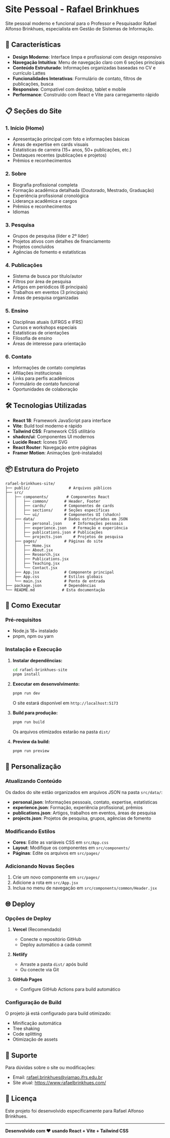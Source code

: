 # Site Pessoal - Rafael Brinkhues

Site pessoal moderno e funcional para o Professor e Pesquisador Rafael Alfonso Brinkhues, especialista em Gestão de Sistemas de Informação.

## 🚀 Características

- **Design Moderno**: Interface limpa e profissional com design responsivo
- **Navegação Intuitiva**: Menu de navegação claro com 6 seções principais
- **Conteúdo Estruturado**: Informações organizadas baseadas no CV e currículo Lattes
- **Funcionalidades Interativas**: Formulário de contato, filtros de publicações, busca
- **Responsivo**: Compatível com desktop, tablet e mobile
- **Performance**: Construído com React e Vite para carregamento rápido

## 📋 Seções do Site

### 1. **Início (Home)**
- Apresentação principal com foto e informações básicas
- Áreas de expertise em cards visuais
- Estatísticas de carreira (15+ anos, 50+ publicações, etc.)
- Destaques recentes (publicações e projetos)
- Prêmios e reconhecimentos

### 2. **Sobre**
- Biografia profissional completa
- Formação acadêmica detalhada (Doutorado, Mestrado, Graduação)
- Experiência profissional cronológica
- Liderança acadêmica e cargos
- Prêmios e reconhecimentos
- Idiomas

### 3. **Pesquisa**
- Grupos de pesquisa (líder e 2º líder)
- Projetos ativos com detalhes de financiamento
- Projetos concluídos
- Agências de fomento e estatísticas

### 4. **Publicações**
- Sistema de busca por título/autor
- Filtros por área de pesquisa
- Artigos em periódicos (6 principais)
- Trabalhos em eventos (3 principais)
- Áreas de pesquisa organizadas

### 5. **Ensino**
- Disciplinas atuais (UFRGS e IFRS)
- Cursos e workshops especiais
- Estatísticas de orientações
- Filosofia de ensino
- Áreas de interesse para orientação

### 6. **Contato**
- Informações de contato completas
- Afiliações institucionais
- Links para perfis acadêmicos
- Formulário de contato funcional
- Oportunidades de colaboração

## 🛠️ Tecnologias Utilizadas

- **React 18**: Framework JavaScript para interface
- **Vite**: Build tool moderno e rápido
- **Tailwind CSS**: Framework CSS utilitário
- **shadcn/ui**: Componentes UI modernos
- **Lucide React**: Ícones SVG
- **React Router**: Navegação entre páginas
- **Framer Motion**: Animações (pré-instalado)

## 📦 Estrutura do Projeto

```
rafael-brinkhues-site/
├── public/                 # Arquivos públicos
├── src/
│   ├── components/        # Componentes React
│   │   ├── common/       # Header, Footer
│   │   ├── cards/        # Componentes de cards
│   │   ├── sections/     # Seções específicas
│   │   └── ui/           # Componentes UI (shadcn)
│   ├── data/             # Dados estruturados em JSON
│   │   ├── personal.json     # Informações pessoais
│   │   ├── experience.json   # Formação e experiência
│   │   ├── publications.json # Publicações
│   │   └── projects.json     # Projetos de pesquisa
│   ├── pages/            # Páginas do site
│   │   ├── Home.jsx
│   │   ├── About.jsx
│   │   ├── Research.jsx
│   │   ├── Publications.jsx
│   │   ├── Teaching.jsx
│   │   └── Contact.jsx
│   ├── App.jsx           # Componente principal
│   ├── App.css           # Estilos globais
│   └── main.jsx          # Ponto de entrada
├── package.json          # Dependências
└── README.md            # Esta documentação
```

## 🚀 Como Executar

### Pré-requisitos
- Node.js 18+ instalado
- pnpm, npm ou yarn

### Instalação e Execução

1. **Instalar dependências:**
   ```bash
   cd rafael-brinkhues-site
   pnpm install
   ```

2. **Executar em desenvolvimento:**
   ```bash
   pnpm run dev
   ```
   O site estará disponível em `http://localhost:5173`

3. **Build para produção:**
   ```bash
   pnpm run build
   ```
   Os arquivos otimizados estarão na pasta `dist/`

4. **Preview da build:**
   ```bash
   pnpm run preview
   ```

## 📝 Personalização

### Atualizando Conteúdo

Os dados do site estão organizados em arquivos JSON na pasta `src/data/`:

- **personal.json**: Informações pessoais, contato, expertise, estatísticas
- **experience.json**: Formação, experiência profissional, prêmios
- **publications.json**: Artigos, trabalhos em eventos, áreas de pesquisa
- **projects.json**: Projetos de pesquisa, grupos, agências de fomento

### Modificando Estilos

- **Cores**: Edite as variáveis CSS em `src/App.css`
- **Layout**: Modifique os componentes em `src/components/`
- **Páginas**: Edite os arquivos em `src/pages/`

### Adicionando Novas Seções

1. Crie um novo componente em `src/pages/`
2. Adicione a rota em `src/App.jsx`
3. Inclua no menu de navegação em `src/components/common/Header.jsx`

## 🌐 Deploy

### Opções de Deploy

1. **Vercel** (Recomendado)
   - Conecte o repositório GitHub
   - Deploy automático a cada commit

2. **Netlify**
   - Arraste a pasta `dist/` após build
   - Ou conecte via Git

3. **GitHub Pages**
   - Configure GitHub Actions para build automático

### Configuração de Build

O projeto já está configurado para build otimizado:
- Minificação automática
- Tree shaking
- Code splitting
- Otimização de assets

## 📧 Suporte

Para dúvidas sobre o site ou modificações:
- Email: rafael.brinkhues@viamao.ifrs.edu.br
- Site atual: https://www.rafaelbrinkhues.com/

## 📄 Licença

Este projeto foi desenvolvido especificamente para Rafael Alfonso Brinkhues.

---

**Desenvolvido com ❤️ usando React + Vite + Tailwind CSS**


